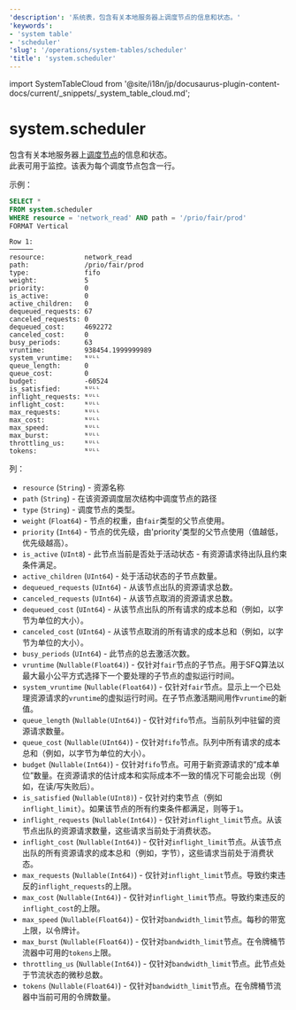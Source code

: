 ```yaml
---
'description': '系统表，包含有关本地服务器上调度节点的信息和状态。'
'keywords':
- 'system table'
- 'scheduler'
'slug': '/operations/system-tables/scheduler'
'title': 'system.scheduler'
---
```


import SystemTableCloud from '@site/i18n/jp/docusaurus-plugin-content-docs/current/_snippets/_system_table_cloud.md';


# system.scheduler

<SystemTableCloud/>

包含有关本地服务器上[调度节点](/operations/workload-scheduling.md/#hierarchy)的信息和状态。  
此表可用于监控。该表为每个调度节点包含一行。

示例：

```sql
SELECT *
FROM system.scheduler
WHERE resource = 'network_read' AND path = '/prio/fair/prod'
FORMAT Vertical
```

```text
Row 1:
──────
resource:          network_read
path:              /prio/fair/prod
type:              fifo
weight:            5
priority:          0
is_active:         0
active_children:   0
dequeued_requests: 67
canceled_requests: 0
dequeued_cost:     4692272
canceled_cost:     0
busy_periods:      63
vruntime:          938454.1999999989
system_vruntime:   ᴺᵁᴸᴸ
queue_length:      0
queue_cost:        0
budget:            -60524
is_satisfied:      ᴺᵁᴸᴸ
inflight_requests: ᴺᵁᴸᴸ
inflight_cost:     ᴺᵁᴸᴸ
max_requests:      ᴺᵁᴸᴸ
max_cost:          ᴺᵁᴸᴸ
max_speed:         ᴺᵁᴸᴸ
max_burst:         ᴺᵁᴸᴸ
throttling_us:     ᴺᵁᴸᴸ
tokens:            ᴺᵁᴸᴸ
```

列：

- `resource` (`String`) - 资源名称
- `path` (`String`) - 在该资源调度层次结构中调度节点的路径
- `type` (`String`) - 调度节点的类型。
- `weight` (`Float64`) - 节点的权重，由`fair`类型的父节点使用。
- `priority` (`Int64`) - 节点的优先级，由'priority'类型的父节点使用（值越低，优先级越高）。
- `is_active` (`UInt8`) - 此节点当前是否处于活动状态 - 有资源请求待出队且约束条件满足。
- `active_children` (`UInt64`) - 处于活动状态的子节点数量。
- `dequeued_requests` (`UInt64`) - 从该节点出队的资源请求总数。
- `canceled_requests` (`UInt64`) - 从该节点取消的资源请求总数。
- `dequeued_cost` (`UInt64`) - 从该节点出队的所有请求的成本总和（例如，以字节为单位的大小）。
- `canceled_cost` (`UInt64`) - 从该节点取消的所有请求的成本总和（例如，以字节为单位的大小）。
- `busy_periods` (`UInt64`) - 此节点的总去激活次数。
- `vruntime` (`Nullable(Float64)`) - 仅针对`fair`节点的子节点。用于SFQ算法以最大最小公平方式选择下一个要处理的子节点的虚拟运行时间。
- `system_vruntime` (`Nullable(Float64)`) - 仅针对`fair`节点。显示上一个已处理资源请求的`vruntime`的虚拟运行时间。在子节点激活期间用作`vruntime`的新值。
- `queue_length` (`Nullable(UInt64)`) - 仅针对`fifo`节点。当前队列中驻留的资源请求数量。
- `queue_cost` (`Nullable(UInt64)`) - 仅针对`fifo`节点。队列中所有请求的成本总和（例如，以字节为单位的大小）。
- `budget` (`Nullable(Int64)`) - 仅针对`fifo`节点。可用于新资源请求的“成本单位”数量。在资源请求的估计成本和实际成本不一致的情况下可能会出现（例如，在读/写失败后）。
- `is_satisfied` (`Nullable(UInt8)`) - 仅针对约束节点（例如`inflight_limit`）。如果该节点的所有约束条件都满足，则等于`1`。
- `inflight_requests` (`Nullable(Int64)`) - 仅针对`inflight_limit`节点。从该节点出队的资源请求数量，这些请求当前处于消费状态。
- `inflight_cost` (`Nullable(Int64)`) - 仅针对`inflight_limit`节点。从该节点出队的所有资源请求的成本总和（例如，字节），这些请求当前处于消费状态。
- `max_requests` (`Nullable(Int64)`) - 仅针对`inflight_limit`节点。导致约束违反的`inflight_requests`的上限。
- `max_cost` (`Nullable(Int64)`) - 仅针对`inflight_limit`节点。导致约束违反的`inflight_cost`的上限。
- `max_speed` (`Nullable(Float64)`) - 仅针对`bandwidth_limit`节点。每秒的带宽上限，以令牌计。
- `max_burst` (`Nullable(Float64)`) - 仅针对`bandwidth_limit`节点。在令牌桶节流器中可用的`tokens`上限。
- `throttling_us` (`Nullable(Int64)`) - 仅针对`bandwidth_limit`节点。此节点处于节流状态的微秒总数。
- `tokens` (`Nullable(Float64)`) - 仅针对`bandwidth_limit`节点。在令牌桶节流器中当前可用的令牌数量。
